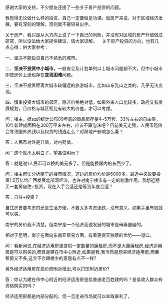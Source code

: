 感谢大家的支持，不少朋友还提了一些关于房产投资的问题。

我觉得无论做什么样的投资，自己一定要做足功课。就房产来说，对于区域经济发展，要有深刻的理解，否则就不要轻易出手。

关于房产，我只是从大方向上说了一下自己的判断，并没有对区域的房产升值做过研究，所以没法给大家提供建议，请大家谅解。    关于房产投资的方向，也有几点心得：供大家参考：

一、坚决不能投资自己不熟悉的城市。

二、**坚决不投资中小城市**，一般省会及计划单列以上城市问题都不大，但中小城市即使房价上涨也存在**变现困难**问题。

三、坚决不投资距离大城市较偏远的旅游城市，比如山东乳山之类的，几乎无法变现。

四、慎重投资大城市的郊区，除非价格绝对低。如果外来人口比较多，政府又有发展规划，且价格与城区相比有较大的价差，才可以考虑。

问：楼主，据sz的统计公布09年底的商品房存量4~5万套，33%左右的自由率，10年新建成面积在300万平米左右，应该不算泡沫吧？目前美元走强，人民币贬值会导致国外热钱以及权贵的钱逃走么？对房地产影响怎么看？

答：人民币对外是升值，对内贬值。

问：这个就不太明白了，望各位明示？

答：就是说1人民币可以换的美元多了。但是能换国内的东西少了。

问：楼主帮忙分析南宁的楼市情况，这边的房价均价是6000多，最近中央说要投资1.5万亿给广西发展北部湾经济，也许对南宁楼市有一定的刺激作用，我想近期买一套房自住+投资，现在入手合适还是等到年底合适？

答：自住+投资？

自住房首要考虑的还是生活方便，不要太多考虑涨跌，没有意义，如果手里有钱就可以买。

南宁的房价我不清楚。但南宁是一个经济高速发展的城市是毋庸置疑的。

相对于昆明，南宁在面向东南亚贸易方面，有着更得天独厚的优势——港口。

问：看新闻说,在经济适用房里提供一定数量的廉租房,而不是大量廉租房,经济适用房是可以购买的,而且是建在市中心附近,如果是我,我当然是想买经济适用房,而廉租房又不多,这会不会跟楼主的意思有点不一样?

另外经济适用房在高价房附近推出,可以打压附近房价?

答：你认为建在市中心附近的经济适用房是给普通老百姓建的吗？是低收入群众有资格购买的吗？

经济适用房都是内部分配的，但一旦走进市场就可以牟取暴利了。